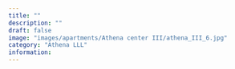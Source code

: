 ```yaml
---
title: ""
description: ""
draft: false
image: "images/apartments/Athena center III/athena_III_6.jpg"
category: "Athena LLL"
information:
---
```

